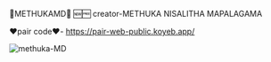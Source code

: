🔰METHUKAMD🔰
🆕🆓
creator-METHUKA NISALITHA MAPALAGAMA

❤pair code❤- https://pair-web-public.koyeb.app/

![methuka-MD](https://github.com/user-attachments/assets/0b69ba1b-8ab9-4e1f-8a68-7daf53d38346)


